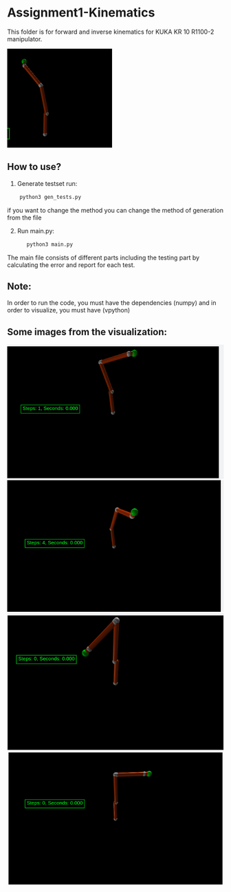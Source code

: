 # Assignment1-Kinematics

This folder is for forward and inverse kinematics for KUKA KR 10 R1100-2 manipulator.

![Robot Visualization](https://github.com/hany606/FoR_Fall20IU/blob/main/assignment1_kinematics/imgs/robot_vis.gif)

## How to use?

1. Generate testset run:
  ```bash
      python3 gen_tests.py
  ```
  if you want to change the method you can change the method of generation from the file

2. Run main.py:
   ```bash
      python3 main.py
   ```
  The main file consists of different parts including the testing part by calculating the error and report for each test.

## Note:

In order to run the code, you must have the dependencies (numpy) and in order to visualize, you must have (vpython)

## Some images from the visualization:
![alt text](https://github.com/hany606/FoR_Fall20IU/blob/main/assignment1_kinematics/imgs/vis6.png?raw=true)
![alt text](https://github.com/hany606/FoR_Fall20IU/blob/main/assignment1_kinematics/imgs/vis8.png?raw=true)
![alt text](https://github.com/hany606/FoR_Fall20IU/blob/main/assignment1_kinematics/imgs/vis2.png?raw=true)
![alt text](https://github.com/hany606/FoR_Fall20IU/blob/main/assignment1_kinematics/imgs/vis1.png?raw=true)
